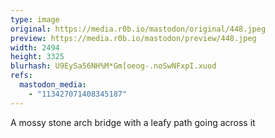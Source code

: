 ```yaml
---
type: image
original: https://media.r0b.io/mastodon/original/448.jpeg
preview: https://media.r0b.io/mastodon/preview/448.jpeg
width: 2494
height: 3325
blurhash: U9EySa56NH%M*Gm[oeog-.noSwNFxpI.xuod
refs:
  mastodon_media:
    - "113427071408345187"
---
```


A mossy stone arch bridge with a leafy path going across it
